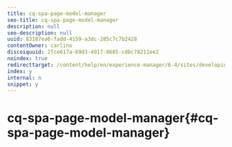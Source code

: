 ```yaml
---
title: cq-spa-page-model-manager
seo-title: cq-spa-page-model-manager
description: null
seo-description: null
uuid: 83187ea6-fadd-4159-a3dc-285c7c7b2428
contentOwner: carlino
discoiquuid: 2fce617a-69d3-4917-8685-cdbc78211ee2
noindex: true
redirecttarget: /content/help/en/experience-manager/6-4/sites/developing/using/reference-materials
index: y
internal: n
snippet: y
---
```


# cq-spa-page-model-manager{#cq-spa-page-model-manager}

